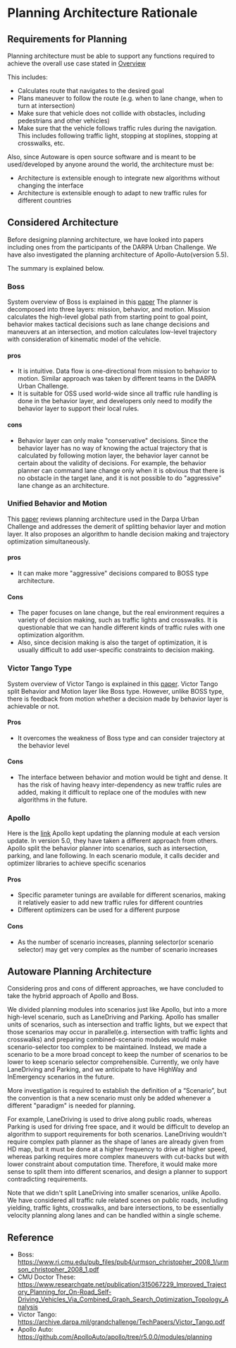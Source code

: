# Planning Architecture Rationale

## Requirements for Planning

Planning architecture must be able to support any functions required to achieve the overall use case stated in [Overview](../Overview.md)

This includes:

- Calculates route that navigates to the desired goal
- Plans maneuver to follow the route (e.g. when to lane change, when to turn at intersection)
- Make sure that vehicle does not collide with obstacles, including pedestrians and other vehicles)
- Make sure that the vehicle follows traffic rules during the navigation. This includes following traffic light, stopping at stoplines, stopping at crosswalks, etc.

Also, since Autoware is open source software and is meant to be used/developed by anyone around the world, the architecture must be:

- Architecture is extensible enough to integrate new algorithms without changing the interface
- Architecture is extensible enough to adapt to new traffic rules for different countries

## Considered Architecture

Before designing planning architecture, we have looked into papers including ones from the participants of the DARPA Urban Challenge. We have also investigated the planning architecture of Apollo-Auto(version 5.5).

The summary is explained below.

### Boss

System overview of Boss is explained in this [paper](https://www.ri.cmu.edu/pub_files/pub4/urmson_christopher_2008_1/urmson_christopher_2008_1.pdf)
The planner is decomposed into three layers: mission, behavior, and motion. Mission calculates the high-level global path from starting point to goal point, behavior makes tactical decisions such as lane change decisions and maneuvers at an intersection, and motion calculates low-level trajectory with consideration of kinematic model of the vehicle.

#### pros

- It is intuitive. Data flow is one-directional from mission to behavior to motion. Similar approach was taken by different teams in the DARPA Urban Challenge.
- It is suitable for OSS used world-wide since all traffic rule handling is done in the behavior layer, and developers only need to modify the behavior layer to support their local rules.

#### cons

- Behavior layer can only make "conservative" decisions. Since the behavior layer has no way of knowing the actual trajectory that is calculated by following motion layer, the behavior layer cannot be certain about the validity of decisions. For example, the behavior planner can command lane change only when it is obvious that there is no obstacle in the target lane, and it is not possible to do "aggressive" lane change as an architecture.

### Unified Behavior and Motion

This [paper](https://www.researchgate.net/publication/315067229_Improved_Trajectory_Planning_for_On-Road_Self-Driving_Vehicles_Via_Combined_Graph_Search_Optimization_Topology_Analysis) reviews planning architecture used in the Darpa Urban Challenge and addresses the demerit of splitting behavior layer and motion layer. It also proposes an algorithm to handle decision making and trajectory optimization simultaneously.

#### pros

- It can make more "aggressive" decisions compared to BOSS type architecture.

#### Cons

- The paper focuses on lane change, but the real environment requires a variety of decision making, such as traffic lights and crosswalks. It is questionable that we can handle different kinds of traffic rules with one optimization algorithm.
- Also, since decision making is also the target of optimization, it is usually difficult to add user-specific constraints to decision making.

### Victor Tango Type

System overview of Victor Tango is explained in this [paper](https://archive.darpa.mil/grandchallenge/TechPapers/Victor_Tango.pdf).
Victor Tango split Behavior and Motion layer like Boss type. However, unlike BOSS type, there is feedback from motion whether a decision made by behavior layer is achievable or not.

#### Pros

- It overcomes the weakness of Boss type and can consider trajectory at the behavior level

#### Cons

- The interface between behavior and motion would be tight and dense. It has the risk of having heavy inter-dependency as new traffic rules are added, making it difficult to replace one of the modules with new algorithms in the future.

### Apollo

Here is the [link](https://github.com/ApolloAuto/apollo/tree/r5.0.0/modules/planning)
Apollo kept updating the planning module at each version update. In version 5.0, they have taken a different approach from others. Apollo split the behavior planner into scenarios, such as intersection, parking, and lane following. In each scenario module, it calls decider and optimizer libraries to achieve specific scenarios

#### Pros

- Specific parameter tunings are available for different scenarios, making it relatively easier to add new traffic rules for different countries
- Different optimizers can be used for a different purpose

#### Cons

- As the number of scenario increases, planning selector(or scenario selector) may get very complex as the number of scenario increases

## Autoware Planning Architecture

Considering pros and cons of different approaches, we have concluded to take the hybrid approach of Apollo and Boss.

We divided planning modules into scenarios just like Apollo, but into a more high-level scenario, such as LaneDriving and Parking. Apollo has smaller units of scenarios, such as intersection and traffic lights, but we expect that those scenarios may occur in parallel(e.g. intersection with traffic lights and crosswalks) and preparing combined-scenario modules would make scenario-selector too complex to be maintained. Instead, we made a scenario to be a more broad concept to keep the number of scenarios to be lower to keep scenario selector comprehensible. Currently, we only have LaneDriving and Parking, and we anticipate to have HighWay and InEmergency scenarios in the future.

More investigation is required to establish the definition of a “Scenario”, but the convention is that a new scenario must only be added whenever a different "paradigm" is needed for planning.

For example, LaneDriving is used to drive along public roads, whereas Parking is used for driving free space, and it would be difficult to develop an algorithm to support requirements for both scenarios. LaneDriving wouldn't require complex path planner as the shape of lanes are already given from HD map, but it must be done at a higher frequency to drive at higher speed, whereas parking requires more complex maneuvers with cut-backs but with lower constraint about computation time. Therefore, it would make more sense to split them into different scenarios, and design a planner to support contradicting requirements.

Note that we didn't split LaneDriving into smaller scenarios, unlike Apollo. We have considered all traffic rule related scenes on public roads, including yielding, traffic lights, crosswalks, and bare intersections, to be essentially velocity planning along lanes and can be handled within a single scheme.

## Reference

- Boss: <https://www.ri.cmu.edu/pub_files/pub4/urmson_christopher_2008_1/urmson_christopher_2008_1.pdf>
- CMU Doctor These: <https://www.researchgate.net/publication/315067229_Improved_Trajectory_Planning_for_On-Road_Self-Driving_Vehicles_Via_Combined_Graph_Search_Optimization_Topology_Analysis>
- Victor Tango: <https://archive.darpa.mil/grandchallenge/TechPapers/Victor_Tango.pdf>
- Apollo Auto: <https://github.com/ApolloAuto/apollo/tree/r5.0.0/modules/planning>

